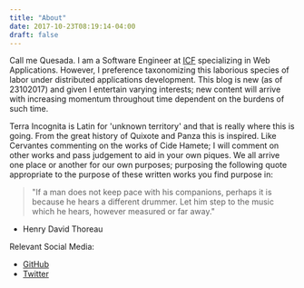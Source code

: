 ```yaml
---
title: "About"
date: 2017-10-23T08:19:14-04:00
draft: false
---
```


Call me Quesada. I am a Software Engineer at <a href="https://www.icf.com/" target="_blank">ICF</a> specializing in Web Applications. However, I preference taxonomizing this laborious species of labor under distributed applications development. This blog is new (as of 23102017) and given I entertain varying interests; new content will arrive with increasing momentum throughout time dependent on the burdens of such time. 

Terra Incognita is Latin for 'unknown territory' and that is really where this is going. From the great history of Quixote and Panza this is inspired. Like Cervantes commenting on the works of Cide Hamete; I will comment on other works and pass judgement to aid in your own piques. We all arrive one place or another for our own purposes; purposing the following quote appropriate to the purpose of these written works you find purpose in:

> "If a man does not keep pace with his companions, perhaps it is because he hears a different drummer. Let him step to the music which he hears, however measured or far away."
- Henry David Thoreau



Relevant Social Media:

- <a href="https://github.com/alejandroq" target="_blank">GitHub</a>
- <a href="https://twitter.com/redpause" target="_blank">Twitter</a>